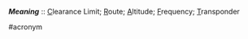 ***Meaning*** :: <u>C</u>learance Limit; <u>R</u>oute; <u>A</u>ltitude; <u>F</u>requency; <u>T</u>ransponder

#acronym